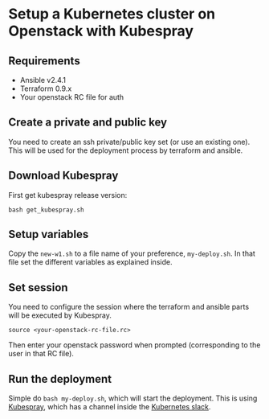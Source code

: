 # Setup a Kubernetes cluster on Openstack with Kubespray

## Requirements

- Ansible v2.4.1
- Terraform 0.9.x
- Your openstack RC file for auth

## Create a private and public key

You need to create an ssh private/public key set (or use an existing one). This will be used for the deployment process by terraform and ansible. 

## Download Kubespray

First get kubespray release version:

```
bash get_kubespray.sh
```

## Setup variables

Copy the `new-w1.sh` to a file name of your preference, `my-deploy.sh`. In that file set the different variables as explained inside.

## Set session

You need to configure the session where the terraform and ansible parts will be executed by Kubespray.

```
source <your-openstack-rc-file.rc>
```

Then enter your openstack password when prompted (corresponding to the user in that RC file).

## Run the deployment

Simple do `bash my-deploy.sh`, which will start the deployment. This is using [Kubespray](https://github.com/kubernetes-incubator/kubespray), which has a channel inside the [Kubernetes slack](http://slack.k8s.io/).

